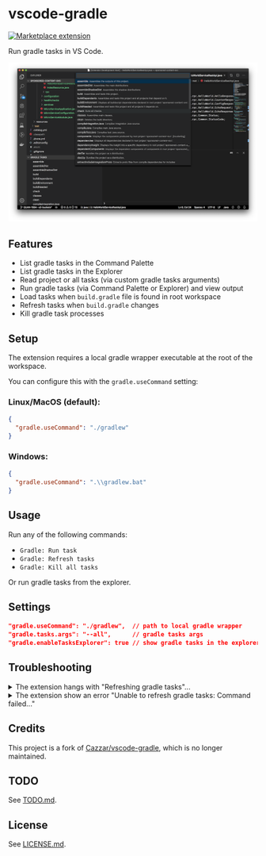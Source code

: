 # vscode-gradle

<a href="https://marketplace.visualstudio.com/items?itemName=richardwillis.vscode-gradle">![Marketplace extension](https://img.shields.io/visual-studio-marketplace/i/richardwillis.vscode-gradle)</a>

<!-- ![Build status](https://github.com/badsyntax/vscode-gradle/workflows/Node%20CI/badge.svg) -->

Run gradle tasks in VS Code.

![Main image](images/task-list.png)

## Features

- List gradle tasks in the Command Palette
- List gradle tasks in the Explorer
- Read project or all tasks (via custom gradle tasks arguments)
- Run gradle tasks (via Command Palette or Explorer) and view output
- Load tasks when `build.gradle` file is found in root workspace
- Refresh tasks when `build.gradle` changes
- Kill gradle task processes

## Setup

The extension requires a local gradle wrapper executable at the root of the workspace.

You can configure this with the `gradle.useCommand` setting:

### Linux/MacOS (default):

```json
{
  "gradle.useCommand": "./gradlew"
}
```

### Windows:

```json
{
  "gradle.useCommand": ".\\gradlew.bat"
}
```

## Usage

Run any of the following commands:

- `Gradle: Run task`
- `Gradle: Refresh tasks`
- `Gradle: Kill all tasks`

Or run gradle tasks from the explorer.

## Settings

```json
"gradle.useCommand": "./gradlew",  // path to local gradle wrapper
"gradle.tasks.args": "--all",      // gradle tasks args
"gradle.enableTasksExplorer": true // show gradle tasks in the explorer
```

## Troubleshooting

<details><summary>The extension hangs with "Refreshing gradle tasks"...</summary>

Eventually the command should fail with an error message. This is usually due to gradle not being able to resolve dependencies. Check your network connection.

</details>

<details><summary>The extension show an error "Unable to refresh gradle tasks: Command failed..."</summary>

The path to the gradle wrapper does not exist. Change the `"gradle.useCommand"` setting to point to a local `gradlew` executable.

</details>

## Credits

This project is a fork of [Cazzar/vscode-gradle](https://github.com/Cazzar/vscode-gradle), which is no longer maintained.

## TODO

See [TODO.md](./TODO.md).

## License

See [LICENSE.md](./LICENSE.md).
